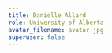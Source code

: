 ```yaml
---
title: Danielle Allard
role: University of Alberta
avatar_filename: avatar.jpg
superuser: false
---
```

